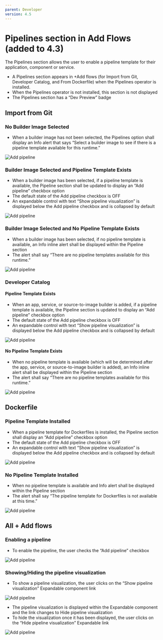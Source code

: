 ```yaml
---
parent: Developer
version: 4.5
---
```


# Pipelines section in Add Flows (added to 4.3)
The Pipelines section allows the user to enable a pipeline template for their application, component or service.
* A Pipelines section appears in +Add flows (for Import from Git,  Developer Catalog, and From Dockerfile) when the Pipelines operator is installed.
* When the Pipelines operator is not installed, this section is not displayed
* The Pipelines section has a “Dev Preview” badge

## Import from Git
### No Builder Image Selected
* When a builder image has not been selected, the Pipelines option shall display an Info alert that says “Select a builder image to see if there is a pipeline template available for this runtime.”

![Add pipeline](img/+Add_Flow_Pipelines_ImportFromGit_No_Img.png)

### Builder Image Selected and Pipeline Template Exists
* When a builder image has been selected, if a pipeline template is available, the Pipeline section shall be updated to display an “Add pipeline”  checkbox option
* The default state of the Add pipeline checkbox is OFF
* An expandable control with text “Show pipeline visualization” is displayed below the Add pipeline checkbox and is collapsed by default

![Add pipeline](img/+Add_Flow_Pipelines_ImportFromGit.png)


### Builder Image Selected and No Pipeline Template Exists
* When a builder image has been selected, if no pipeline template is available, an Info inline alert shall be displayed within the Pipeline section
* The alert shall say “There are no pipeline templates available for this runtime.”

![Add pipeline](img/+Add_Flow_Pipelines_ImportFromGit_No_Temp.png)


### Developer Catalog

#### Pipeline Template Exists
* When an app, service, or source-to-image builder is added, if a pipeline template is available, the Pipeline section is updated to display an “Add pipeline”  checkbox option
* The default state of the Add pipeline checkbox is OFF
* An expandable control with text “Show pipeline visualization” is displayed below the Add pipeline checkbox and is collapsed by default

![Add pipeline](img/+Add_Flow_Pipelines_ImportFromGit.png)

#### No Pipeline Template Exists
* When no pipeline template is available (which will be determined after the app, service, or source-to-image builder is added), an Info inline alert shall be displayed within the Pipeline section
* The alert shall say “There are no pipeline templates available for this runtime.”

![Add pipeline](img/+Add_Flow_Pipelines_ImportFromGit_No_Temp.png)

## Dockerfile
### Pipeline Template Installed
* When a pipeline template for Dockerfiles is installed, the Pipeline section shall display an “Add pipeline”  checkbox option
* The default state of the Add pipeline checkbox is OFF
* An expandable control with text “Show pipeline visualization” is displayed below the Add pipeline checkbox and is collapsed by default

![Add pipeline](img/+Add_Flow_Pipelines_ImportFromGit.png)

### No Pipeline Template Installed
* When no pipeline template is available and Info alert shall be displayed within the Pipeline section
* The alert shall say “The pipeline template for Dockerfiles is not available at this time.”

![Add pipeline](img/+Add_Flow_Pipelines_Docker_No_Temp.png)



## All + Add flows

### Enabling a pipeline
* To enable the pipeline, the user checks the “Add pipeline” checkbox

![Add pipeline](img/+Add_Flow_Add_Pipe.png)


### Showing/Hiding the pipeline visualization
* To show a pipeline visualization, the user clicks on the “Show pipeline visualization” Expandable component link

![Add pipeline](img/+Add_Flow_Show_Pipe_Viz.png)

* The pipeline visualization is displayed within the Expandable component and the link changes to Hide pipeline visualization
* To hide the visualization once it has been displayed, the user clicks on the “Hide pipeline visualization” Expandable link

![Add pipeline](img/+Add_Flow_Showing_Pipe_Viz.png)
